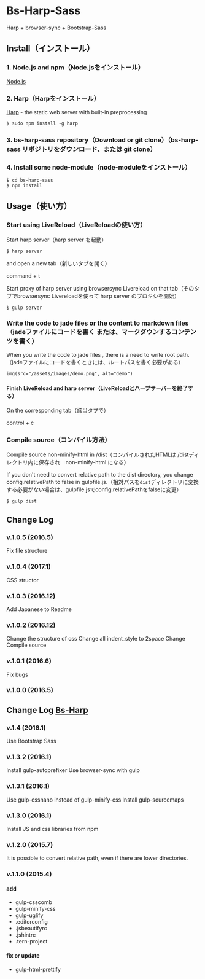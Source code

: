 # Bs-Harp-Sass

Harp + browser-sync + Bootstrap-Sass

## Install（インストール）

### 1. Node.js and npm（Node.jsをインストール）

[Node.js](http://nodejs.org/)

### 2. Harp（Harpをインストール）

[Harp](http://harpjs.com/) - the static web server with built-in preprocessing

```
$ sudo npm install -g harp
```

### 3. bs-harp-sass repository（Download or git clone）（bs-harp-sass リポジトリをダウンロード、または git clone）


### 4. Install some node-module（node-moduleをインストール）

```
$ cd bs-harp-sass
$ npm install
```

## Usage（使い方）

### Start using LiveReload（LiveReloadの使い方）

Start harp server（harp server を起動）

```
$ harp server
```

and open a new tab（新しいタブを開く）

command + t


Start proxy of harp server using browsersync Livereload on that tab（そのタブでbrowsersync Livereloadを使って harp server のプロキシを開始）

```
$ gulp server
```

### Write the code to jade files or the content to markdown files（jadeファイルにコードを書く または、マークダウンするコンテンツを書く）

When you write the code to jade files , there is a need to write root path.（jadeファイルにコードを書くときには、ルートパスを書く必要がある）

```_layout.jade
img(src="/assets/images/demo.png", alt="demo")
```

#### Finish LiveReload and harp server（LiveReloadとハープサーバーを終了する）

On the corresponding tab（該当タブで）

control + c

### Compile source（コンパイル方法）

Compile source non-minify-html in /dist（コンパイルされたHTMLは  /distディレクトリ内に保存され　non-minify-html になる）

If you don't need to convert relative path to the dist directory, you change config.relativePath to false in gulpfile.js.（相対パスを`dist`ディレクトリに変換する必要がない場合は、gulpfile.jsでconfig.relativePathをfalseに変更）

```
$ gulp dist
```

## Change Log

### v.1.0.5 (2016.5)
Fix file structure

### v.1.0.4 (2017.1)
CSS structor

### v.1.0.3 (2016.12)
Add Japanese to Readme

### v.1.0.2 (2016.12)
Change the structure of css
Change all indent_style to 2space
Change Compile source

### v.1.0.1 (2016.6)
Fix bugs

### v.1.0.0 (2016.5)


## Change Log [Bs-Harp](https://github.com/kozaru/bs-harp)

### v.1.4 (2016.1)
Use Bootstrap Sass

### v.1.3.2 (2016.1)
Install gulp-autoprefixer
Use browser-sync with gulp

### v.1.3.1 (2016.1)

Use gulp-cssnano instead of gulp-minify-css
Install gulp-sourcemaps

### v.1.3.0 (2016.1)

Install JS and css libraries from npm

### v.1.2.0 (2015.7)

It is possible to convert relative path, even if there are lower directories.

### v.1.1.0 (2015.4)

#### add
- gulp-csscomb
- gulp-minify-css
- gulp-uglify
- .editorconfig
- .jsbeautifyrc
- .jshintrc
- .tern-project

#### fix or update
- gulp-html-prettify
